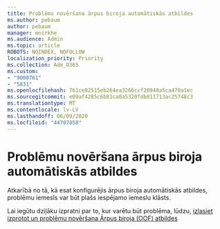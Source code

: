 ```yaml
---
title: Problēmu novēršana ārpus biroja automātiskās atbildes
ms.author: pebaum
author: pebaum
manager: mnirkhe
ms.audience: Admin
ms.topic: article
ROBOTS: NOINDEX, NOFOLLOW
localization_priority: Priority
ms.collection: Adm_O365
ms.custom:
- "9000761"
- "5831"
ms.openlocfilehash: 761ce82515eb264ea3266ccf20948a5ca470a1ec
ms.sourcegitcommit: e09af4285c6b81ca0a5320fdb811713ac25748c3
ms.translationtype: MT
ms.contentlocale: lv-LV
ms.lasthandoff: 06/09/2020
ms.locfileid: "44707858"
---
```

# <a name="troubleshooting-out-of-office-automatic-replies"></a>Problēmu novēršana ārpus biroja automātiskās atbildes

Atkarībā no tā, kā esat konfigurējis ārpus biroja automātiskās atbildes, problēmu iemesls var būt plašs iespējamo iemeslu klāsts.

Lai iegūtu dziļāku izpratni par to, kur varētu būt problēma, lūdzu, [izlasiet izprotot un problēmu novēršana Ārpus biroja (OOF) atbildes](https://techcommunity.microsoft.com/t5/exchange-team-blog/understanding-and-troubleshooting-out-of-office-oof-replies/ba-p/1411972)